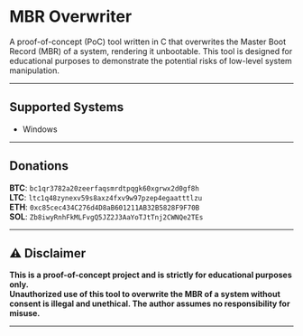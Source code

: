 # MBR Overwriter

A proof-of-concept (PoC) tool written in C that overwrites the Master Boot Record (MBR) of a system, rendering it unbootable. This tool is designed for educational purposes to demonstrate the potential risks of low-level system manipulation.

---

## Supported Systems

- Windows

---

## Donations

**BTC**:  `bc1qr3782a20zeerfaqsmrdtpqgk60xgrwx2d0gf8h`  
**LTC**:  `ltc1q48zynexv59s8axz4fxv9w97pzep4egaatttlzu`  
**ETH**:  `0xc85cec434C276d4D8aB601211AB32B5828F9F70B`  
**SOL**:  `Zb8iwyRnhFkMLFvgQ5JZ2J3AaYoTJtTnj2CWNQe2TEs`  

---

## ⚠️ **Disclaimer**

**This is a proof-of-concept project and is strictly for educational purposes only.**  
**Unauthorized use of this tool to overwrite the MBR of a system without consent is illegal and unethical. The author assumes no responsibility for misuse.**

---
